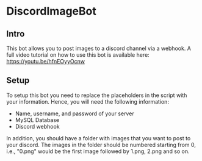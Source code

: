 # DiscordImageBot

## Intro

This bot allows you to post images to a discord channel via a webhook. A full video tutorial on how to use this bot is available here: https://youtu.be/hfnEOyyOcnw

## Setup

To setup this bot you need to replace the placeholders in the script with your information. Hence, you will need the following information:
- Name, username, and password of your server
- MySQL Database
- Discord webhook

In addition, you should have a folder with images that you want to post to your discord. The images in the folder should be numbered starting from 0, i.e., "0.png" would be the first image followed by 1.png, 2.png and so on.

